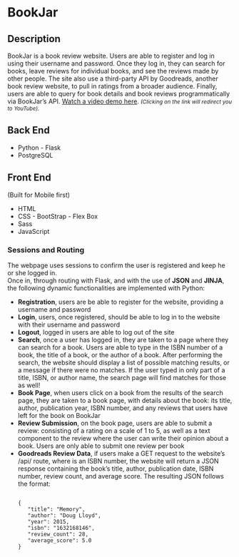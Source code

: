 <h1>BookJar</h1>
<h2>Description</h2>

BookJar is a book review website. Users are able to register and log in using their username and password. Once they log in, they can search for books, leave reviews for individual books, and see the reviews made by other people. The site also use  a third-party API by Goodreads, another book review website, to pull in ratings from a broader audience. Finally, users are able to query for book details and book reviews programmatically via BookJar’s API. <a href="https://youtu.be/zCaWgDhzVxQ" target="_blank">Watch a video demo here</a>.<i style="font-size: 12px;"> (Clicking on the link will redirect you to YouTube).</i>

<h2>Back End</h2>
<ul>
  <li>Python - Flask</li>
  <li>PostgreSQL</li>
</ul>
<h2>Front End</h2> (Built for Mobile first)
<ul>
  <li>HTML</li>
  <li>CSS - BootStrap - Flex Box</li>
  <li>Sass</li>
  <li>JavaScript</li>
</ul>
<h3>Sessions and Routing</h3> 
The webpage uses sessions to confirm the user is registered and keep he or she logged in.</br>
Once in, through routing with Flask, and with the use of <strong>JSON</strong> and <strong>JINJA</strong>, the following dynamic functionalities are implemented with Python:
<ul>
  <li><strong>Registration</strong>, users are be able to register for the website, providing a username and password</li>
  <li><strong>Login</strong>, users, once registered, should be able to log in to the website with their username and password</li>
  <li><strong>Logout</strong>, logged in users are able to log out of the site</li>
  <li><strong>Search</strong>, once a user has logged in, they are taken to a page where they can search for a book. Users are able to type in the ISBN number of a book, the title of a book, or the author of a book. After performing the search, the website should display a list of possible matching results, or a message if there were no matches. If the user typed in only part of a title, ISBN, or author name, the search page will find matches for those as well!</li>
  <li><strong>Book Page</strong>, when users click on a book from the results of the search page, they are taken to a book page, with details about the book: its title, author, publication year, ISBN number, and any reviews that users have left for the book on BookJar</li>
  <li><strong>Review Submission</strong>, on the book page, users are able to submit a review: consisting of a rating on a scale of 1 to 5, as well as a text component to the review where the user can write their opinion about a book. Users are only able to submit one review per book</li>
  <li><strong>Goodreads Review Data</strong>, if users make a GET request to the website’s /api/<isbn> route, where <isbn> is an ISBN number, the website will return a JSON response containing the book’s title, author, publication date, ISBN number, review count, and average score. The resulting JSON follows the format:
</li>

 ```

{
    "title": "Memory",
    "author": "Doug Lloyd",
    "year": 2015,
    "isbn": "1632168146",
    "review_count": 28,
    "average_score": 5.0
}

 ```
